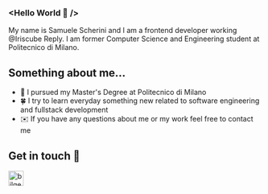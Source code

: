 ### <Hello World 👋 />
My name is Samuele Scherini and I am a frontend developer working @Iriscube Reply.
I am former Computer Science and Engineering student at Politecnico di Milano.


## Something about me...

- 🚀 I pursued my Master's Degree at Politecnico di Milano
- 🍀 I try to learn everyday something new related to software engineering and fullstack development
- ✉️ If you have any questions about me or my work feel free to contact me

## Get in touch 📝

[<img align="left" alt="bilgehangecici | LinkedIn" height="30px" src="https://img.icons8.com/color/344/linkedin-2--v1.png" />][linkedin]

[linkedin]: https://www.linkedin.com/in/samuele-scherini-0a015a1a3/
